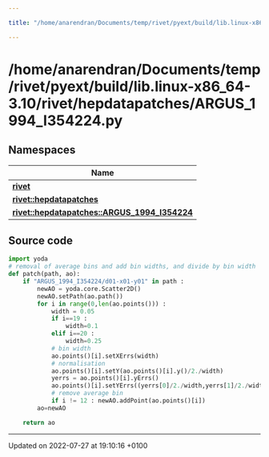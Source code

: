 ```yaml
---

title: "/home/anarendran/Documents/temp/rivet/pyext/build/lib.linux-x86_64-3.10/rivet/hepdatapatches/ARGUS_1994_I354224.py"

---
```


# /home/anarendran/Documents/temp/rivet/pyext/build/lib.linux-x86_64-3.10/rivet/hepdatapatches/ARGUS_1994_I354224.py



## Namespaces

| Name           |
| -------------- |
| **[rivet](http://example.org/namespaces/namespacerivet/)**  |
| **[rivet::hepdatapatches](http://example.org/namespaces/namespacerivet_1_1hepdatapatches/)**  |
| **[rivet::hepdatapatches::ARGUS_1994_I354224](http://example.org/namespaces/namespacerivet_1_1hepdatapatches_1_1argus__1994__i354224/)**  |




## Source code

```python
import yoda
# removal of average bins and add bin widths, and divide by bin width
def patch(path, ao):
    if "ARGUS_1994_I354224/d01-x01-y01" in path :
        newAO = yoda.core.Scatter2D()
        newAO.setPath(ao.path())
        for i in range(0,len(ao.points())) :
            width = 0.05
            if i==19 :
                width=0.1
            elif i==20 :
                width=0.25
            # bin width
            ao.points()[i].setXErrs(width)
            # normalisation
            ao.points()[i].setY(ao.points()[i].y()/2./width)
            yerrs = ao.points()[i].yErrs()
            ao.points()[i].setYErrs((yerrs[0]/2./width,yerrs[1]/2./width))
            # remove average bin
            if i != 12 : newAO.addPoint(ao.points()[i])
        ao=newAO

    return ao
```


-------------------------------

Updated on 2022-07-27 at 19:10:16 +0100
